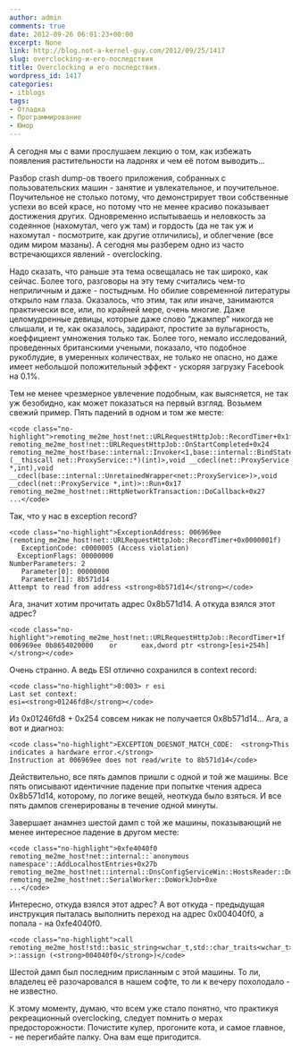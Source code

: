 ```yaml
---
author: admin
comments: true
date: 2012-09-26 06:01:23+00:00
excerpt: None
link: http://blog.not-a-kernel-guy.com/2012/09/25/1417
slug: overclocking-и-его-последствия
title: Overclocking и его последствия.
wordpress_id: 1417
categories:
- itblogs
tags:
- Отладка
- Программирование
- Юмор
---
```


А сегодня мы с вами прослушаем лекцию о том, как избежать появления растительности на ладонях и чем её потом выводить...



Разбор crash dump-ов твоего приложения, собранных с пользовательских машин - занятие и увлекательное, и поучительное. Поучительное не столько потому, что демонстрирует твои собственные успехи во всей красе, но потому что не менее красиво показывает достижения других. Одновременно испытываешь и неловкость за содеянное (нахомутал, чего уж там) и гордость (да не так уж и нахомутал - посмотрите, как другие отличились), и облегчение (все одим миром мазаны). А сегодня мы разберем одно из часто встречающихся явлений - overclocking.

<!-- more -->Надо сказать, что раньше эта тема освещалась не так широко, как сейчас. Более того, разговоры на эту тему считались чем-то неприличным и даже - постыдным. Но обилие современной литературы открыло нам глаза. Оказалось, что этим, так или иначе, занимаются практически все, или, по крайней мере, очень многие. Даже целомудренные девицы, которые даже слово “джампер” никогда не слышали, и те, как оказалось, задирают, простите за вульгарность, коеффициент умножения только так. Более того, немало исследований, проведенных британскими учеными, показало, что подобное рукоблудие, в умеренных количествах, не только не опасно, но даже имеет небольшой положительный эффект - ускоряя загрузку Facebook на 0.1%.

Тем не менее чрезмерное увлечение подобным, как выясняется, не так уж безобидно, как может показаться на первый взгляд. Возьмем свежий пример. Пять падений в одном и том же месте:


    
    <code class="no-highlight">remoting_me2me_host!net::URLRequestHttpJob::RecordTimer+0x1f
    remoting_me2me_host!net::URLRequestHttpJob::OnStartCompleted+0x24
    remoting_me2me_host!base::internal::Invoker<1,base::internal::BindState<base::internal::RunnableAdapter<void (__thiscall net::ProxyService::*)(int)>,void __cdecl(net::ProxyService *,int),void __cdecl(base::internal::UnretainedWrapper<net::ProxyService>)>,void __cdecl(net::ProxyService *,int)>::Run+0x17
    remoting_me2me_host!net::HttpNetworkTransaction::DoCallback+0x27
    ...</code>



Так, что у нас в exception record?


    
    <code class="no-highlight">ExceptionAddress: 006969ee (remoting_me2me_host!net::URLRequestHttpJob::RecordTimer+0x0000001f)
       ExceptionCode: c0000005 (Access violation)
      ExceptionFlags: 00000000
    NumberParameters: 2
       Parameter[0]: 00000000
       Parameter[1]: 8b571d14
    Attempt to read from address <strong>8b571d14</strong></code>



Ага, значит хотим прочитать адрес 0x8b571d14. А откуда взялся этот адрес?


    
    <code class="no-highlight">remoting_me2me_host!net::URLRequestHttpJob::RecordTimer+1f 
    006969ee 0b8654020000    or      eax,dword ptr <strong>[esi+254h]</strong></code>



Очень странно. А ведь ESI отлично сохранился в context record:


    
    <code class="no-highlight">0:003> r esi
    Last set context:
    esi=<strong>01246fd8</strong></code>



Из 0x01246fd8 + 0x254 совсем никак не получается 0x8b571d14... Ага, а вот и диагноз:


    
    <code class="no-highlight">EXCEPTION_DOESNOT_MATCH_CODE:  <strong>This indicates a hardware error.</strong>
    Instruction at 006969ee does not read/write to 8b571d14</code>



Действительно, все пять дампов пришли с одной и той же машины. Все пять описывают идентичние падение при попытке чтения адреса 0x8b571d14, которому, по логике вещей, неоткуда было взяться. И все пять дампов сгенерированы в течение одной минуты.

Завершает анамнез шестой дамп с той же машины, показывающий не менее интересное падение в другом месте:


    
    <code class="no-highlight">0xfe4040f0
    remoting_me2me_host!net::internal::`anonymous namespace'::AddLocalhostEntries+0x27b
    remoting_me2me_host!net::internal::DnsConfigServiceWin::HostsReader::DoWork+0x44 remoting_me2me_host!net::SerialWorker::DoWorkJob+0xe
    ...</code>



Интересно, откуда взялся этот адрес? А вот откуда - предыдущая инструкция пыталась выполнить переход на адрес 0x004040f0, а попала - на 0xfe4040f0.


    
    <code class="no-highlight">call    remoting_me2me_host!std::basic_string<wchar_t,std::char_traits<wchar_t>,std::allocator<wchar_t> >::assign (<strong>004040f0</strong>)</code>



Шестой дамп был последним присланным с этой машины. То ли, владелец её разочаровался в нашем софте, то ли к вечеру похолодало - не известно.

К этому моменту, думаю, что всем уже стало понятно, что практикуя рекреационный overclocking, следует помнить о мерах предосторожности. Почистите кулер, прогоните кота, и самое главное, - не перегибайте палку. Она вам еще пригодится.

